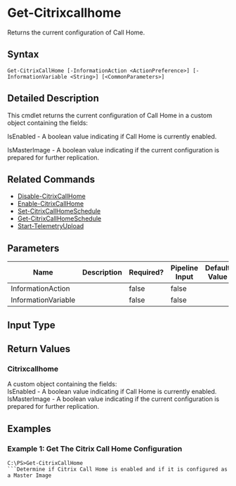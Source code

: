 ﻿
# Get-Citrixcallhome
Returns the current configuration of Call Home.
## Syntax
```
Get-CitrixCallHome [-InformationAction <ActionPreference>] [-InformationVariable <String>] [<CommonParameters>]
```
## Detailed Description
This cmdlet returns the current configuration of Call Home in a custom object containing the fields:

IsEnabled - A boolean value indicating if Call Home is currently enabled.

IsMasterImage - A boolean value indicating if the current configuration is prepared for further replication.


## Related Commands

* [Disable-CitrixCallHome](../Disable-CitrixCallHome/)
* [Enable-CitrixCallHome](../Enable-CitrixCallHome/)
* [Set-CitrixCallHomeSchedule](../Set-CitrixCallHomeSchedule/)
* [Get-CitrixCallHomeSchedule](../Get-CitrixCallHomeSchedule/)
* [Start-TelemetryUpload](../Start-TelemetryUpload/)
## Parameters
| Name   | Description | Required? | Pipeline Input | Default Value |
| --- | --- | --- | --- | --- |
| InformationAction |  | false | false |  |
| InformationVariable |  | false | false |  |

## Input Type

### 

## Return Values

### Citrixcallhome
A custom object containing the fields:<br>IsEnabled - A boolean value indicating if Call Home is currently enabled.<br>IsMasterImage - A boolean value indicating if the current configuration is prepared for further replication.
## Examples

### Example 1: Get The Citrix Call Home Configuration
```
C:\PS>Get-CitrixCallHome
```Determine if Citrix Call Home is enabled and if it is configured as a Master Image
